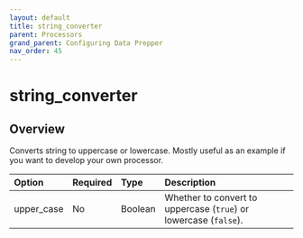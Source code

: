 ```yaml
---
layout: default
title: string_converter
parent: Processors
grand_parent: Configuring Data Prepper
nav_order: 45
---
```


# string_converter

## Overview

Converts string to uppercase or lowercase. Mostly useful as an example if you want to develop your own processor.

Option | Required | Type | Description
:--- | :--- | :--- | :---
upper_case | No | Boolean | Whether to convert to uppercase (`true`) or lowercase (`false`).

<!---## Configuration

Content will be added to this section.

## Metrics

Content will be added to this section.--->